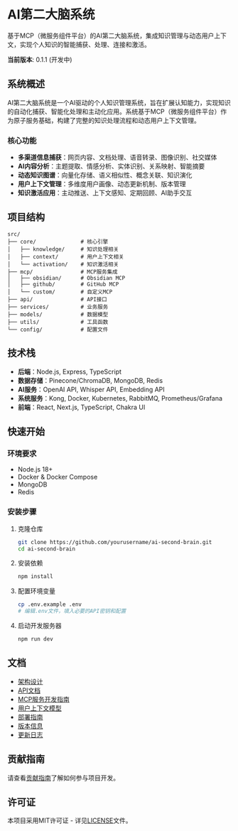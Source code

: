 # AI第二大脑系统

基于MCP（微服务组件平台）的AI第二大脑系统，集成知识管理与动态用户上下文，实现个人知识的智能捕获、处理、连接和激活。

**当前版本**: 0.1.1 (开发中)

## 系统概述

AI第二大脑系统是一个AI驱动的个人知识管理系统，旨在扩展认知能力，实现知识的自动化捕获、智能化处理和主动化应用。系统基于MCP（微服务组件平台）作为原子服务基础，构建了完整的知识处理流程和动态用户上下文管理。

### 核心功能

- **多渠道信息捕获**：网页内容、文档处理、语音转录、图像识别、社交媒体
- **AI内容分析**：主题提取、情感分析、实体识别、关系映射、智能摘要
- **动态知识图谱**：向量化存储、语义相似性、概念关联、知识演化
- **用户上下文管理**：多维度用户画像、动态更新机制、版本管理
- **知识激活应用**：主动推送、上下文感知、定期回顾、AI助手交互

## 项目结构

```
src/
├── core/              # 核心引擎
│   ├── knowledge/     # 知识处理相关
│   ├── context/       # 用户上下文相关
│   └── activation/    # 知识激活相关
├── mcp/               # MCP服务集成
│   ├── obsidian/      # Obsidian MCP
│   ├── github/        # GitHub MCP
│   └── custom/        # 自定义MCP
├── api/               # API接口
├── services/          # 业务服务
├── models/            # 数据模型
├── utils/             # 工具函数
└── config/            # 配置文件
```

## 技术栈

- **后端**：Node.js, Express, TypeScript
- **数据存储**：Pinecone/ChromaDB, MongoDB, Redis
- **AI服务**：OpenAI API, Whisper API, Embedding API
- **系统服务**：Kong, Docker, Kubernetes, RabbitMQ, Prometheus/Grafana
- **前端**：React, Next.js, TypeScript, Chakra UI

## 快速开始

### 环境要求

- Node.js 18+
- Docker & Docker Compose
- MongoDB
- Redis

### 安装步骤

1. 克隆仓库
   ```bash
   git clone https://github.com/yourusername/ai-second-brain.git
   cd ai-second-brain
   ```

2. 安装依赖
   ```bash
   npm install
   ```

3. 配置环境变量
   ```bash
   cp .env.example .env
   # 编辑.env文件，填入必要的API密钥和配置
   ```

4. 启动开发服务器
   ```bash
   npm run dev
   ```

## 文档

- [架构设计](./docs/architecture.md)
- [API文档](./docs/api.md)
- [MCP服务开发指南](./docs/mcp-development.md)
- [用户上下文模型](./docs/user-context-model.md)
- [部署指南](./docs/deployment.md)
- [版本信息](./VERSION.md)
- [更新日志](./CHANGELOG.md)

## 贡献指南

请查看[贡献指南](./CONTRIBUTING.md)了解如何参与项目开发。

## 许可证

本项目采用MIT许可证 - 详见[LICENSE](./LICENSE)文件。